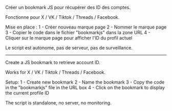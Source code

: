 Créer un bookmark JS pour récupérer des ID des comptes. 

Fonctionne pour X / VK / Tiktok / Threads / Facebook.

Mise en place : 
1 - Créer nouveau marque page 
2 - Nommer le marque page 
3 - Copier le code  dans le fichier "bookmarkjs" dans la zone URL 
4 - Cliquer sur le marque page pour afficher l'ID du profil actuel

Le script est autonome, pas de serveur, pas de surveillance.

---------------------------------------------------------------

Create a JS bookmark to retrieve account ID.

Works for  X / VK / Tiktok / Threads / Facebook.

Setup: 
1 - Create new bookmark 
2 - Name the bookmark 
3 - Copy the code in the "bookmarkjs" file in the URL box 
4 - Click on the bookmark to display the current profile ID

The script is standalone, no server, no monitoring.
